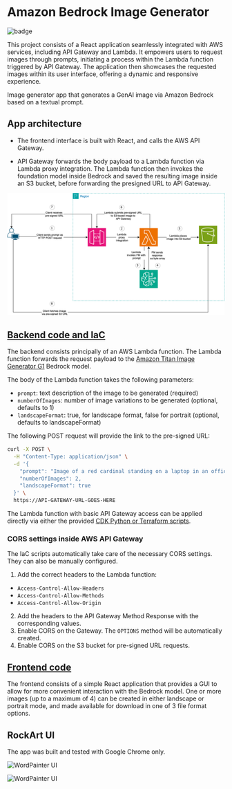 # Amazon Bedrock Image Generator
![badge](https://github.com/Carla-de-Beer/amazon-bedrock-image-generator/actions/workflows/test-build.yml/badge.svg?event=push)

This project consists of a React application seamlessly integrated with AWS services, including API Gateway and Lambda. It
empowers users to request images through prompts, initiating a process within the Lambda function triggered by API
Gateway. The application then showcases the requested images within its user interface, offering a dynamic and
responsive experience.

Image generator app that generates a GenAI image via Amazon Bedrock based on a textual prompt.

## App architecture

* The frontend interface is built with React, and calls the AWS API Gateway.

* API Gateway forwards the body payload to a Lambda function via Lambda proxy integration.
  The Lambda function then invokes the foundation model inside Bedrock and saved the resulting image inside an S3
  bucket,
  before forwarding the presigned URL to API Gateway.

![App architecture](images/AWS-architecture.png "AWS Architecture")

## [Backend code and IaC](https://github.com/Carla-de-Beer/amazon-bedrock-image-generator/tree/main/bedrock-image-generator-backend)

The backend consists principally of an AWS Lambda function. The Lambda function forwards the request payload to
the [Amazon Titan Image Generator G1](https://docs.aws.amazon.com/bedrock/latest/userguide/model-parameters-titan-image.html)
Bedrock model.

The body of the Lambda function takes the following parameters:

* `prompt`: text description of the image to be generated (required)
* `numberOfImages`: number of image variations to be generated (optional, defaults to 1)
* `landscapeFormat`: true, for landscape format, false for portrait (optional, defaults to landscapeFormat)

The following POST request will provide the link to the pre-signed URL:

```sh
curl -X POST \
  -H "Content-Type: application/json" \
  -d '{
    "prompt": "Image of a red cardinal standing on a laptop in an office",
    "numberOfImages": 2,
    "landscapeFormat": true
  }' \
  https://API-GATEWAY-URL-GOES-HERE
```

The Lambda function with basic API Gateway access can be applied directly via either the provided [CDK
Python or Terraform scripts](https://github.com/Carla-de-Beer/amazon-bedrock-image-generator/tree/main/bedrock-image-generator-backend/iac).

### CORS settings inside AWS API Gateway

The IaC scripts automatically take care of the necessary CORS settings. They can also be manually configured.

1. Add the correct headers to the Lambda function:

* `Access-Control-Allow-Headers`
* `Access-Control-Allow-Methods`
* `Access-Control-Allow-Origin`

2. Add the headers to the API Gateway Method Response with the corresponding values.
3. Enable CORS on the Gateway. The `OPTIONS` method will be automatically created.
4. Enable CORS on the S3 bucket for pre-signed URL requests.

## [Frontend code](https://github.com/Carla-de-Beer/amazon-bedrock-image-generator/tree/main/bedrock-image-generator-frontend)

The frontend consists of a simple React application that provides a GUI to allow for more convenient interaction with the Bedrock
model. One or more images (up to a maximum of 4) can be created in either landscape or portrait mode, and made available
for download in one of 3 file format options.

## RockArt UI

The app was built and tested with Google Chrome only.

![WordPainter UI](images/ui-image-01.png)

![WordPainter UI](images/ui-image-02.png)